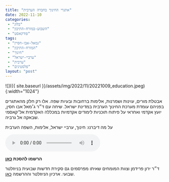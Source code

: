 ```yaml
---
title: "אתגרי החינוך בחברה הערבית"
date: 2022-11-10
categories: 
 - "בלוג"
 - "השבוע-במזרח-התיכון"
 - "פודקאסט"
tags: 
 - "גמאל-אבו-חסיין"
 - "המזרח-התיכון"
 - "חינוך"
 - "ערביי-ישראל"
 - "ערבית"
 - "פלסטינים"
layout: "post"
---
```


![]({{ site.baseurl }}/assets/img/2022/11/20221009_education.jpeg){:width="1024"}

אבטלת מורים, עוינות ושמרנות, אלימות ברחובות ובעיות שפה. אלו רק חלק מהאתגרים בפניהם עומדת מערכת החינוך הערבית במדינת ישראל. שיחה עם ד״ר ג׳מאל אבו חסין, יועץ אקדמי ואחראי על פיתוח תוכניות לימודים אקדמיות במכללה האקדמית אל־קאסמי שבאקה אל גרביה.

על מה דיברנו: חינוך, ערביי ישראל, אלימות, השפה הערבית

<audio controls src="https://d3ctxlq1ktw2nl.cloudfront.net/staging/2022-10-10/296122121-44100-2-efc775de4da09.m4a" class=" wp-block-audio"></audio>

**הרשמו להסכת [כאן](https://anchor.fm/hashavua)**

 ד״ר ירון פרידמן וצוות המומחים שאיתו מפרסמים גם סקירת חדשות שבועית בניוזלטר שבועי. ארכיון הניוזלטר וההרשמה [כאן](https://us7.campaign-archive.com/home/?u=11fe1442157d219f56c36d2a9&id=e0b5399e69).
